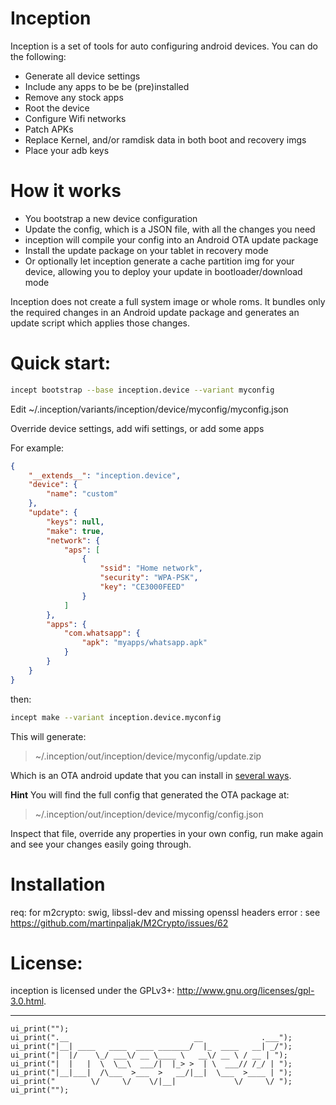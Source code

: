 Inception
=========
Inception is a set of tools for auto configuring android devices. You can do the following:

- Generate all device settings
- Include any apps to be be (pre)installed
- Remove any stock apps
- Root the device
- Configure Wifi networks
- Patch APKs
- Replace Kernel, and/or ramdisk data in both boot and recovery imgs
- Place your adb keys

# How it works

- You bootstrap a new device configuration
- Update the config, which is a JSON file, with all the changes you need
- inception will compile your config into an Android OTA update package
- Install the update package on your tablet in recovery mode
- Or optionally let inception generate a cache partition img for your device, allowing you to deploy your update in bootloader/download mode

Inception does not create a full system image or whole roms. It bundles only the required changes in an Android update package and generates an update script which applies those changes.

# Quick start:

```bash
incept bootstrap --base inception.device --variant myconfig
```

Edit ~/.inception/variants/inception/device/myconfig/myconfig.json

Override device settings, add wifi settings, or add some apps

For example:

```json
{
    "__extends__": "inception.device",
    "device": {
        "name": "custom"
    },
    "update": {
        "keys": null,
        "make": true,
        "network": {
            "aps": [
                {
                    "ssid": "Home network",
                    "security": "WPA-PSK",
                    "key": "CE3000FEED"
                }
            ]
        },
        "apps": {
            "com.whatsapp": {
                "apk": "myapps/whatsapp.apk"
            }
        }
    }
}

```
then:

```bash
incept make --variant inception.device.myconfig
```

This will generate:

 > ~/.inception/out/inception/device/myconfig/update.zip

Which is an OTA android update that you can install in [several ways](https://github.com/tgalal/inception/wiki/Prerequisites#for-installing-the-update-package).

**Hint**
You will find the full config that generated the OTA package at:

 > ~/.inception/out/inception/device/myconfig/config.json

Inspect that file, override any properties in your own config, run make again and see your changes easily going through.

# Installation

req:
for m2crypto: swig, libssl-dev and missing openssl headers error : see https://github.com/martinpaljak/M2Crypto/issues/62


# License:

inception is licensed under the GPLv3+: http://www.gnu.org/licenses/gpl-3.0.html.

---

```
ui_print("");
ui_print(".__                            __             .___");
ui_print("|__| ____   ____  ____ _______/  |_  ____   __| _/");
ui_print("|  |/    \_/ ___\/ __ \____ \   __\/ __ \ / __ | ");
ui_print("|  |   |  \  \__\  ___/|  |_> >  | \  ___// /_/ | ");
ui_print("|__|___|  /\___  >___  >   __/|__|  \___  >____ | ");
ui_print("        \/     \/    \/|__|             \/     \/ ");
ui_print("");
```
